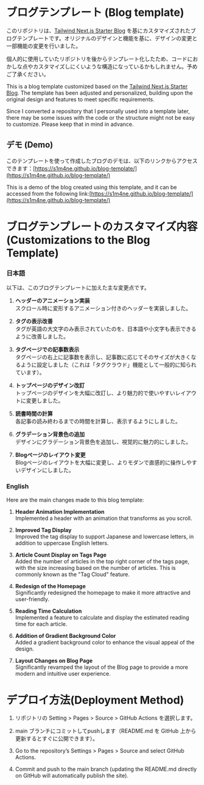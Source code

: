 # ブログテンプレート (Blog template)

このリポジトリは、[Tailwind Next.js Starter Blog](https://github.com/timlrx/tailwind-nextjs-starter-blog) を基にカスタマイズされたブログテンプレートです。オリジナルのデザインと機能を基に、デザインの変更と一部機能の変更を行いました。

個人的に使用していたリポジトリを後からテンプレート化したため、コードにおかしな点やカスタマイズしにくいような構造になっているかもしれません。予めご了承ください。


This is a blog template customized based on the [Tailwind Next.js Starter Blog](https://github.com/timlrx/tailwind-nextjs-starter-blog). The template has been adjusted and personalized, building upon the original design and features to meet specific requirements.


Since I converted a repository that I personally used into a template later, there may be some issues with the code or the structure might not be easy to customize. Please keep that in mind in advance.

## デモ (Demo)

このテンプレートを使って作成したブログのデモは、以下のリンクからアクセスできます：[https://s1m4ne.github.io/blog-template/](https://s1m4ne.github.io/blog-template/)

This is a demo of the blog created using this template, and it can be accessed from the following link:[https://s1m4ne.github.io/blog-template/](https://s1m4ne.github.io/blog-template/)


# ブログテンプレートのカスタマイズ内容(Customizations to the Blog Template)

### 日本語

以下は、このブログテンプレートに加えた主な変更点です。

1. **ヘッダーのアニメーション実装**  
   スクロール時に変形するアニメーション付きのヘッダーを実装しました。

2. **タグの表示改善**  
   タグが英語の大文字のみ表示されていたのを、日本語や小文字も表示できるように改善しました。

3. **タグページでの記事数表示**  
   タグページの右上に記事数を表示し、記事数に応じてそのサイズが大きくなるように設定しました（これは「タグクラウド」機能として一般的に知られています）。

4. **トップページのデザイン改訂**  
   トップページのデザインを大幅に改訂し、より魅力的で使いやすいレイアウトに変更しました。

5. **読書時間の計算**  
   各記事の読み終わるまでの時間を計算し、表示するようにしました。

6. **グラデーション背景色の追加**  
   デザインにグラデーション背景色を追加し、視覚的に魅力的にしました。

7. **Blogページのレイアウト変更**  
   Blogページのレイアウトを大幅に変更し、よりモダンで直感的に操作しやすいデザインにしました。

### English

Here are the main changes made to this blog template:

1. **Header Animation Implementation**  
   Implemented a header with an animation that transforms as you scroll.

2. **Improved Tag Display**  
   Improved the tag display to support Japanese and lowercase letters, in addition to uppercase English letters.

3. **Article Count Display on Tags Page**  
   Added the number of articles in the top right corner of the tags page, with the size increasing based on the number of articles. This is commonly known as the "Tag Cloud" feature.

4. **Redesign of the Homepage**  
   Significantly redesigned the homepage to make it more attractive and user-friendly.

5. **Reading Time Calculation**  
   Implemented a feature to calculate and display the estimated reading time for each article.

6. **Addition of Gradient Background Color**  
   Added a gradient background color to enhance the visual appeal of the design.

7. **Layout Changes on Blog Page**  
   Significantly revamped the layout of the Blog page to provide a more modern and intuitive user experience.

# デプロイ方法(Deployment Method)
1. リポジトリの Setting > Pages > Source > GitHub Actions を選択します。
2. main ブランチにコミットしてpushします（README.md を GitHub 上から更新するとすぐに公開できます）。

1.	Go to the repository’s Settings > Pages > Source and select GitHub Actions.
2.	Commit and push to the main branch (updating the README.md directly on GitHub will automatically publish the site).

